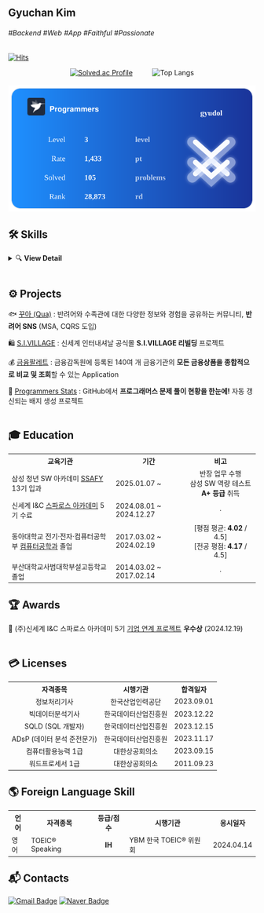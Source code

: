## Gyuchan Kim

###### #Backend #Web #App #Faithful #Passionate

<!-- [![Hits](https://hits.seeyoufarm.com/api/count/incr/badge.svg?url=https%3A%2F%2Fgithub.com%2Fgyudol&count_bg=%2379C83D&title_bg=%234169E1&icon=&icon_color=%23E7E7E7&title=Welcome&edge_flat=false)](https://hits.seeyoufarm.com) -->
[![Hits](https://hitmeup-backend-593087166771.asia-northeast1.run.app/api/count/increment?url=https%253A%252F%252Fgithub.com%252Fgyudol&title=Welcome&title_bg=4169e1&count_bg=79c83d&edge_flat=false)](https://hitmeup-backend-593087166771.asia-northeast1.run.app)

<div align="center">

[![Solved.ac Profile](http://mazassumnida.wtf/api/v2/generate_badge?boj=ppp3408)](https://solved.ac/ppp3408)    
![Top Langs](https://github-readme-stats.vercel.app/api/top-langs/?username=gyudol&langs_count=10&layout=compact&theme=tokyonight) <br/><br/>
[![Programmers Badge](https://raw.githubusercontent.com/gyudol/programmers-stats/main/output/result.svg)](https://github.com/gyudol/programmers-stats?tab=readme-ov-file#-programmers-stats)
</div>

## 🛠 Skills
<details>
<summary>🔍 <strong>View Detail</strong></summary>
<div align="center"> <br>

| 분류 | 기술 스택 |
| ----------------------------------------------------------------------------------------------------------------- | ----------------------------------------------------------------------------------------------------------------- |
| **<div align="center">💻 Language / Markup</div>** | <div align="center">![Java](https://img.shields.io/badge/java-%23ED8B00.svg?style=for-the-badge\&logo=openjdk\&logoColor=white) ![PHP](https://img.shields.io/badge/php-777BB4.svg?\&style=for-the-badge\&logo=php\&logoColor=white) ![Python](https://img.shields.io/badge/python-3670A0?style=for-the-badge\&logo=python\&logoColor=ffdd54) ![HTML5](https://img.shields.io/badge/HTML5-E34F26.svg?\&style=for-the-badge\&logo=HTML5\&logoColor=white) <!-- ![Kotlin](https://img.shields.io/badge/kotlin-7F52FF.svg?&style=for-the-badge&logo=kotlin&logoColor=white) --></div> |
| **<div align="center">🛢️ 	DBMS / Messaging</div>** | <div align="center">![MySQL](https://img.shields.io/badge/MySQL-4479A1.svg?\&style=for-the-badge\&logo=MySQL\&logoColor=white) ![MongoDB](https://img.shields.io/badge/MongoDB-%234ea94b.svg?style=for-the-badge\&logo=mongodb\&logoColor=white) ![Redis](https://img.shields.io/badge/redis-%23DD0031.svg?style=for-the-badge&logo=redis&logoColor=white) ![Elasticsearch](https://img.shields.io/badge/elasticsearch-%230377CC.svg?style=for-the-badge\&logo=elasticsearch\&logoColor=white) ![Apache Kafka](https://img.shields.io/badge/Apache%20Kafka-000?style=for-the-badge\&logo=apachekafka)</div> |
| **<div align="center">🔍 Visualization</div>** | <div align="center">![Kibana](https://img.shields.io/badge/kibana-005571?style=for-the-badge\&logo=kibana\&logoColor=white)</div> |
| **<div align="center">📱 Frontend / Mobile Framework</div>** | <div align="center">![Vue.js](https://img.shields.io/badge/vuejs-%2335495e.svg?style=for-the-badge&logo=vuedotjs&logoColor=%234FC08D) ![Android](https://img.shields.io/badge/Android-3DDC84?style=for-the-badge\&logo=android\&logoColor=white)</div> |
| **<div align="center">📡 Backend Framework</div>** | <div align="center">![Spring Boot](https://img.shields.io/badge/springboot-6DB33F.svg?\&style=for-the-badge\&logo=springboot\&logoColor=white) ![Hibernate](https://img.shields.io/badge/Hibernate-59666C?style=for-the-badge\&logo=Hibernate\&logoColor=white) ![Swagger](https://img.shields.io/badge/-Swagger-%23Clojure?style=for-the-badge\&logo=swagger\&logoColor=white) ![OpenCV](https://img.shields.io/badge/opencv-5C3EE8?style=for-the-badge\&logo=opencv\&logoColor=ffdd54) ![MyBatis](https://img.shields.io/badge/MyBatis-ED1C24.svg?style=for-the-badge&logo=mybatis&logoColor=white)</div> |
| **<div align="center">🔐 Auth / Security</div>** | <div align="center">![Spring Security](https://img.shields.io/badge/springsecurity-6DB33F.svg?\&style=for-the-badge\&logo=springsecurity\&logoColor=white) ![JWT](https://img.shields.io/badge/JWT-black?style=for-the-badge&logo=JSON%20web%20tokens)</div> |
| **<div align="center">🌐 External API</div>** | <div align="center">![OpenAI](https://img.shields.io/badge/openAI-74aa9c?style=for-the-badge&logo=openai&logoColor=white)</div> |
| **<div align="center">🧰 Dev Tool / IDE</div>** | <div align="center">![Eclipse IDE](https://img.shields.io/badge/Eclipse%20IDE-2C2255.svg?\&style=for-the-badge\&logo=Eclipse%20IDE\&logoColor=white) ![IntelliJ IDEA](https://img.shields.io/badge/intellijidea-000000.svg?\&style=for-the-badge\&logo=intellijidea\&logoColor=white) ![Android Studio](https://img.shields.io/badge/Android%20Studio-3DDC84.svg?\&style=for-the-badge\&logo=Android%20Studio\&logoColor=white) ![Visual Studio Code](https://img.shields.io/badge/Visual%20Studio%20Code-0078d7.svg?style=for-the-badge\&logo=visual-studio-code\&logoColor=white)</div> |
| **<div align="center">⚙️ DevOps</div>** | <div align="center">![GitHub Actions](https://img.shields.io/badge/github%20actions-%232671E5.svg?style=for-the-badge\&logo=githubactions\&logoColor=white) ![Docker](https://img.shields.io/badge/docker-%230db7ed.svg?style=for-the-badge\&logo=docker\&logoColor=white)</div> |
| **<div align="center">☁️ Cloud / Infra</div>** | <div align="center">![Amazon EC2](https://img.shields.io/badge/amazonec2-FF9900.svg?style=for-the-badge\&logo=amazonec2\&logoColor=white) ![Amazon Route 53](https://img.shields.io/badge/amazonroute53-8C4FFF.svg?style=for-the-badge\&logo=amazonroute53\&logoColor=white) ![Application Load Balancer](https://img.shields.io/badge/awselasticloadbalancing-8C4FFF.svg?style=for-the-badge\&logo=awselasticloadbalancing\&logoColor=white) ![Amazon S3](https://img.shields.io/badge/amazons3-569A31.svg?style=for-the-badge\&logo=amazons3\&logoColor=white) ![AWS Lambda](https://img.shields.io/badge/AWS%20Lambda-FF9900?style=for-the-badge\&logo=AWS%20Lambda\&logoColor=white) ![AWS CloudFront](https://img.shields.io/badge/AWS%20CloudFront-7747d4?style=for-the-badge) ![AWS MediaConvert](https://img.shields.io/badge/AWS%20MediaConvert-e2740e?style=for-the-badge)</div> |
| **<div align="center">🤝 Collaboration</div>** | <div align="center">![Git](https://img.shields.io/badge/git-%23F05033.svg?style=for-the-badge\&logo=git\&logoColor=white) ![Notion](https://img.shields.io/badge/notion-000000.svg?style=for-the-badge\&logo=notion\&logoColor=white) ![Figma](https://img.shields.io/badge/figma-%23F24E1E.svg?style=for-the-badge\&logo=figma\&logoColor=white) ![Slack](https://img.shields.io/badge/Slack-4A154B?style=for-the-badge\&logo=Slack\&logoColor=white)</div> |
</div> </details> <br>

## ⚙ Projects
🐟 <a href="https://github.com/mul-meong" target="_blank">꾸아 (Qua)</a> : 반려어와 수족관에 대한 다양한 정보와 경험을 공유하는 커뮤니티, **반려어 SNS** (MSA, CQRS 도입) <br>

🛍️ <a href="https://github.com/jokim-bizarre-adventure" target="_blank">S.I.VILLAGE</a> : 신세계 인터내셔날 공식몰 **S.I.VILLAGE 리빌딩** 프로젝트 <br>

💰 <a href="https://github.com/gyudol/finance-palette" target="_blank">금융팔레트</a> : 금융감독원에 등록된 140여 개 금융기관의 **모든 금융상품을 종합적으로 비교 및 조회**할 수 있는 Application <br> <!-- 국내 제1·2금융권이 판매 중인 1,300개 이상의 다양한 금융 상품을 비교해서 보여주고 추천해주는 App -->

🔰 <a href="https://github.com/gyudol/programmers-stats" target="_blank">Programmers Stats</a> : GitHub에서 **프로그래머스 문제 풀이 현황을 한눈에!** 자동 갱신되는 배지 생성 프로젝트 <br><br>

## 🎓 Education
<div align="center">
<table>
  <tr> <th>교육기관</th> <th>기간</th> <th>비고</th> </tr>
  <tr> <td>삼성 청년 SW 아카데미 <a href="https://www.ssafy.com" target="_blank">SSAFY</a> 13기 입과</td> <td>2025.01.07 ~ </td> <td align="center">반장 업무 수행<br>삼성 SW 역량 테스트 <strong>A+ 등급</strong> 취득</td> </tr>
  <tr> <td>신세계 I&C <a href="https://www.spharosacademy.com" target="_blank">스파로스 아카데미</a> 5기 수료</td> <td>2024.08.01 ~ 2024.12.27</td> <td align="center">·</td> </tr>
  <tr> <td>동아대학교 전기·전자·컴퓨터공학부 <a href="https://computer.donga.ac.kr/computer/Main.do" target="_blank">컴퓨터공학과</a> 졸업</td> <td>2017.03.02 ~ 2024.02.19</td> <td align="center">[평점 평균: <strong>4.02</strong> / 4.5]<br>[전공 평점: <strong>4.17</strong> / 4.5]</td> </tr>
  <tr> <td>부산대학교사범대학부설고등학교 졸업</td> <td>2014.03.02 ~ 2017.02.14</td> <td align="center">·</td> </tr>
</table>
</div>

## 🏆 Awards
🥈 (주)신세계 I&C 스파로스 아카데미 5기 <a href="https://github.com/mul-meong" target="_blank">기업 연계 프로젝트</a> **우수상** (2024.12.19)
<br><br>

## 💳 Licenses
<div align="center">
<table>
  <tr> <th>자격종목</th> <th>시행기관</th> <th>합격일자</th> </tr>
  <tr> <td align="center">정보처리기사</td> <td align="center">한국산업인력공단</td> <td>2023.09.01</td> </tr>
  <tr> <td align="center">빅데이터분석기사</td> <td align="center">한국데이터산업진흥원</td> <td>2023.12.22</td> </tr>
  <tr> <td align="center">SQLD (SQL 개발자)</td> <td align="center">한국데이터산업진흥원</td> <td>2023.12.15</td> </tr>
  <tr> <td align="center">ADsP (데이터 분석 준전문가)</td> <td align="center">한국데이터산업진흥원</td> <td>2023.11.17</td> </tr>
  <tr> <td align="center">컴퓨터활용능력 1급</td> <td align="center">대한상공회의소</td> <td>2023.09.15</td> </tr>
  <tr> <td align="center">워드프로세서 1급</td> <td align="center">대한상공회의소</td> <td>2011.09.23</td> </tr>
</table>
</div>

## 🌎 Foreign Language Skill
<div align="center">
<table>
  <tr> <th>언어</th> <th>자격종목</th> <th>등급/점수</th> <th>시행기관</th> <th>응시일자</th> </tr>
  <tr> <td>영어</td> <td>TOEIC® Speaking</td> <td align = "center"><strong>IH</strong></td> <td>YBM 한국 TOEIC® 위원회</td> <td>2024.04.14</td> </tr>
</table>
</div>

## :mailbox_with_mail: Contacts
[![Gmail Badge](https://img.shields.io/badge/Gmail-d14836?style=flat-square&logo=Gmail&logoColor=white&link=mailto:ppp3408@gmail.com)](mailto:ppp3408@gmail.com)
[![Naver Badge](https://img.shields.io/badge/Naver-03C75A?style=flat-square&logo=Naver&logoColor=white&link=mailto:sb3g@naver.com)](mailto:sb3g@naver.com)


